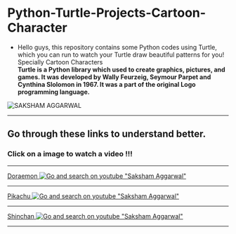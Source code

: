 # Python-Turtle-Projects-Cartoon-Character
* Hello guys, this repository contains some Python codes using Turtle, which you can run to watch your Turtle draw beautiful patterns for you! Specially Cartoon Characters <br>
**Turtle is a Python library which used to create graphics, pictures, and games. It was developed by Wally Feurzeig, Seymour Parpet and Cynthina Slolomon in 1967. It was a part of the original Logo programming language.**

![SAKSHAM AGGARWAL](https://lh3.googleusercontent.com/a-/AOh14GhMBzpI4OmFkx0jIkKNeGudjxA9ifbtLyE-uqie1Ms=s200-k-no-rp-mo)

***

## Go through these links to understand better.
### Click on a image to watch a video !!!<br>

***
[Doraemon ![Go and search on youtube "Saksham Aggarwal"](https://i.ytimg.com/vi/nXEQY1nz4tE/hqdefault.jpg?sqp=-oaymwEcCPYBEIoBSFXyq4qpAw4IARUAAIhCGAFwAcABBg==&rs=AOn4CLCwHuFWGyVJXunk4jAX1VdQz281CA)](https://youtu.be/nXEQY1nz4tE)

***
[Pikachu ![Go and search on youtube "Saksham Aggarwal"](https://i.ytimg.com/vi/aoE0OqIoJXA/hqdefault.jpg?sqp=-oaymwEcCPYBEIoBSFXyq4qpAw4IARUAAIhCGAFwAcABBg==&rs=AOn4CLChFt_B_t9mz4u9iF63wMJzGUddew)](https://youtu.be/aoE0OqIoJXA)

***
[Shinchan ![Go and search on youtube "Saksham Aggarwal"](https://i.ytimg.com/an_webp/qMIfuza2PWM/mqdefault_6s.webp?du=3000&sqp=CIj7rYUG&rs=AOn4CLABRuUZkmchWl8PWnKFlOYzgCq85A)](https://youtu.be/qMIfuza2PWM)

***
